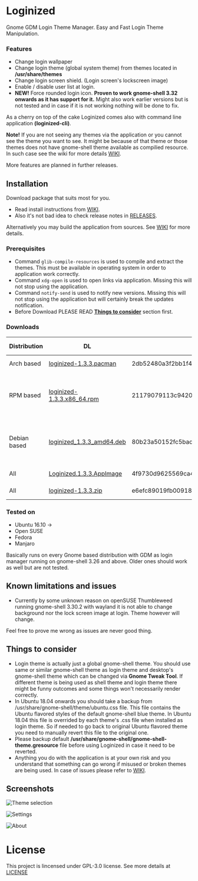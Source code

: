 # Loginized
Gnome GDM Login Theme Manager. Easy and Fast Login Theme Manipulation.

### Features
* Change login wallpaper
* Change login theme (global system theme) from themes located in __/usr/share/themes__
* Change login screen shield. (Login screen's lockscreen image)
* Enable / disable user list at login. 
* __NEW!__ Force rounded login icon. __Proven to work gnome-shell 3.32 onwards as it has support for it.__ Might also work earlier versions but is not tested and in case if it is not working nothing will be done to fix.

As a cherry on top of the cake Loginized comes also with command line application __(loginized-cli)__.

__Note!__ If you are not seeing any themes via the application or you cannot see the theme you want to see. It might be because of that theme or those themes does not have gnome-shell theme available as compilied resource. In such case see the wiki for more details [WIKI](https://github.com/juhaku/loginized/wiki/Help).

More features are planned in further releases.

## Installation
Download package that suits most for you.
 * Read install instructions from [WIKI](https://github.com/juhaku/loginized/wiki).
 * Also it's not bad idea to check release notes in [RELEASES](https://github.com/juhaku/loginized/releases).

Alternatively you may build the application from sources. See [WIKI](https://github.com/juhaku/loginized/wiki#build-application-from-sources) for more details.

### Prerequisites
 * Command `glib-compile-resources` is used to compile and extract the themes. This must be available in operating system in order to application work correctly.
 * Command `xdg-open` is used to open links via application. Missing this will not stop using the application.
 * Command `notify-send` is used to notify new versions. Missing this will not stop using the application but will certainly break the updates notification.
 * Before Download PLEASE READ [__Things to consider__](#things-to-consider) section first.

### Downloads

Distribution | DL | Sha1 | Required packages
-------------|----|------|------------------
Arch based   | [loginized-1.3.3.pacman](https://github.com/juhaku/loginized/releases/download/1.3.3/loginized-1.3.3.pacman) | 	 2db52480a3f2bb1f4f0143ad58f434cbee6002af | glib2, xdg-utils
RPM based    | [loginized-1.3.3.x86_64.rpm](https://github.com/juhaku/loginized/releases/download/1.3.3/loginized-1.3.3.x86_64.rpm) | 	 21179079113c9420ab807e409842fc9b268d2603 | glib2-devel, xdg-utils (Open SUSE, Fedora)
Debian based | [loginized_1.3.3_amd64.deb](https://github.com/juhaku/loginized/releases/download/1.3.3/loginized_1.3.3_amd64.deb) | 80b23a50152fc5bac559d1d1a05c6d83774063e7 | libglib2.0-bin, libglib2.0-dev-bin, xdg-utils (Ubuntu)
All          | [Loginized.1.3.3.AppImage](https://github.com/juhaku/loginized/releases/download/1.3.3/Loginized.1.3.3.AppImage) | 	 4f9730d9625569ca457b86e492a9ca6d5a244808 | Distro dependant
All          | [loginized-1.3.3.zip](https://github.com/juhaku/loginized/releases/download/1.3.3/loginized-1.3.3.zip) | 	 e6efc89019fb009189cf82cc0bb916924b507e09 | Distro dependant

### Tested on
* Ubuntu 16.10 ->
* Open SUSE
* Fedora
* Manjaro

Basically runs on every Gnome based distribution with GDM as login manager running on gnome-shell 3.26 and above. Older ones should work as well but are not tested.

## Known limitations and issues

* Currently by some unknown reason on openSUSE Thumbleweed running gnome-shell 3.30.2 with wayland it is not able to change background nor the lock screen image at login. Theme however will change. 

Feel free to prove me wrong as issues are never good thing. 

## Things to consider
 * Login theme is actually just a global gnome-shell theme. You should use same or similar gnome-shell theme as login theme and desktop's gnome-shell theme which can be changed via __Gnome Tweak Tool__. If different theme is being used as shell theme and login theme there might be funny outcomes and some things won't necessarily render correctly.
 * In Ubuntu 18.04 onwards you should take a backup from /usr/share/gnome-shell/theme/ubuntu.css file. This file contains the Ubuntu flavored styles of the default gnome-shell blue theme. In Ubuntu 18.04 this file is overrided by each theme's .css file when installed as login theme. So if needed to go back to original Ubuntu flavored theme you need to manually revert this file to the original one.
 * Please backup default __/usr/share/gnome-shell/gnome-shell-theme.gresource__ file before using Loginized in case it need to be reverted.
 * Anything you do with the application is at your own risk and you understand that something can go wrong if misused or broken themes are being used. In case of issues please refer to [WIKI](https://github.com/juhaku/loginized/wiki/Help).

## Screenshots
![Theme selection](https://github.com/juhaku/loginized/blob/master/screenshots/screen1.png)

![Settings](https://github.com/juhaku/loginized/blob/master/screenshots/screen2.png)

![About](https://github.com/juhaku/loginized/blob/master/screenshots/screen3.png)

# License

This project is lincensed under GPL-3.0 license. See more details at [LICENSE](https://github.com/juhaku/loginized/blob/master/LICENSE)
